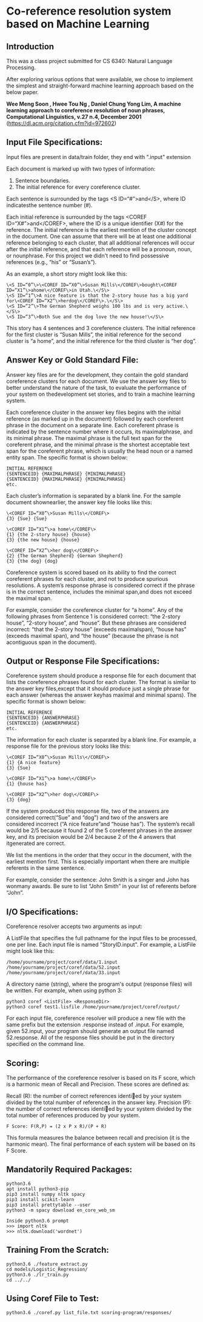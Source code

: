 # Co-reference resolution system based on Machine Learning

## Introduction
This was a class project submitted for CS 6340: Natural Language Processing.

After exploring various options that were available, we chose to implement the simplest and straight-forward machine learning approach based on the below paper.

**Wee Meng Soon , Hwee Tou Ng , Daniel Chung Yong Lim, A machine learning approach to coreference resolution of noun phrases, Computational Linguistics, v.27 n.4, December 2001** (https://dl.acm.org/citation.cfm?id=972602)

## Input File Specifications:
Input files are present in data/train folder, they end with ".input" extension

Each document is marked up with two types of information:
1. Sentence boundaries.
2. The initial reference for every coreference cluster.

Each sentence is surrounded by the tags \<S ID=“#”\>and\</S\>, where ID indicatesthe sentence number (#).

Each initial reference is surrounded by the tags \<COREF ID=“X#”\>and\</COREF\>, where the ID is a unique identifier (X#) for the reference. The initial reference is the earliest mention of the cluster concept in the document. One can assume that there will be at least one additional reference belonging to each cluster, that all additional references will occur after the initial reference, and that each reference will be a pronoun, noun, or nounphrase. For this project we didn't need to find possessive references (e.g., “his” or “Susan’s”).

As an example, a short story might look like this:

```
\<S ID=“0”\>\<COREF ID=“X0”\>Susan Mills\</COREF\>bought\<COREF ID=“X1”\>ahome\</COREF\>in Utah.\</S\>
\<S ID=“1”\>A nice feature is that the 2-story house has a big yard for\<COREF ID=“X2”\>herdog\</COREF\>.\</S\>
\<S ID=“2”\>The German Shepherd weighs 100 lbs and is very active.\</S\>
\<S ID=“3”\>Both Sue and the dog love the new house!\</S\>
```

This story has 4 sentences and 3 coreference clusters. The initial reference for the first cluster is “Susan Mills”, the initial reference for the second cluster is “a home”, and the initial reference for the third cluster is “her dog”.

## Answer Key or Gold Standard File:
Answer key files are for the development, they contain the gold standard coreference clusters for each document. We use the answer key files to better understand the nature of the task, to evaluate the performance of your system on thedevelopment set stories, and to train a machine learning system. 

Each coreference cluster in the answer key files begins with the initial reference (as marked up in the document) followed by each coreferent phrase in the document on a separate line. Each coreferent phrase is indicated by the sentence number where it occurs, its maximalphrase, and its minimal phrase. The maximal phrase is the full text span for the coreferent phrase, and the minimal phrase is the shortest acceptable text span for the coreferent phrase, which is usually the head noun or a named entity span. The specific format is shown below:

```
INITIAL REFERENCE
{SENTENCEID} {MAXIMALPHRASE} {MINIMALPHRASE}
{SENTENCEID} {MAXIMALPHRASE} {MINIMALPHRASE}
etc.
```

Each cluster’s information is separated by a blank line. For the sample document shownearlier, the answer key file looks like this:

```
\<COREF ID=“X0”\>Susan Mills\</COREF\>
{3} {Sue} {Sue}

\<COREF ID=“X1”\>a home\</COREF\>
{1} {the 2-story house} {house}
{3} {the new house} {house}

\<COREF ID=“X2”\>her dog\</COREF\>
{2} {The German Shepherd} {German Shepherd}
{3} {the dog} {dog}
```

Coreference system is scored based on its ability to find the correct coreferent phrases for each cluster, and not to produce spurious resolutions. A system’s response phrase is considered correct if the phrase is in the correct sentence, includes the minimal span,and does not exceed the maximal span.

For example, consider the coreference cluster for “a home”. Any of the following phrases from Sentence 1 is considered correct: “the 2-story house”, “2-story house”, and “house”. But these phrases are considered incorrect: “that the 2-story house” (exceeds maximalspan), “house has” (exceeds maximal span), and “the house” (because the phrase is not acontiguous span in the document).

## Output or Response File Specifications:
Coreference system should produce a response file for each document that lists the coreference phrases found for each cluster. The format is similar to the answer key files,except that it should produce just a single phrase for each answer (whereas the answer keyhas maximal and minimal spans). The specific format is shown below:

```
INITIAL REFERENCE
{SENTENCEID} {ANSWERPHRASE}
{SENTENCEID} {ANSWERPHRASE}
etc.
```

The information for each cluster is separated by a blank line. For example, a response file for the previous story looks like this:

```
\<COREF ID=“X0”\>Susan Mills\</COREF\>
{1} {A nice feature}
{3} {Sue}

\<COREF ID=“X1”\>a home\</COREF\>
{1} {house has}

\<COREF ID=“X2”\>her dog\</COREF\>
{3} {dog}
```

If the system produced this response file, two of the answers are considered correct(“Sue” and “dog”) and two of the answers are considered incorrect (“A nice feature”and “house has”). The system’s recall would be 2/5 because it found 2 of the 5 coreferent phrases in the answer key, and its precision would be 2/4 because 2 of the 4 answers that itgenerated are correct.

We list the mentions in the order that they occur in the document, with the earliest mention first. This is especially important when there are multiple referents in the same sentence.

For example, consider the sentence: John Smith is a singer and John has wonmany awards.
Be sure to list “John Smith” in your list of referents before “John”.

## I/O Specifications:
Coreference resolver accepts two arguments as input:

A ListFile that specifies the full pathname for the input files to be processed, one per line. Each input file is named "StoryID.input". For example, a ListFile might look like this:
```
/home/yourname/project/coref/data/1.input
/home/yourname/project/coref/data/52.input
/home/yourname/project/coref/data/33.input
```

A directory name (string), where the program's output (response files) will be written.
For example, when using python 3:
```
python3 coref <ListFile> <ResponseDir>
python3 coref test1.lisfile /home/yourname/project/coref/output/
```

For each input file, coreference resolver will produce a new file with the same prefix but the extension .response instead of .input.
For example, given 52.input, your program should generate an output file named 52.response. All of the response files should be put in the directory specified on the command line.

## Scoring:
The performance of the coreference resolver is based on its F score, which is a harmonic mean of Recall and Precision.
These scores are defined as:

Recall (R): the number of correct references identied by your system divided by the total number of references in the answer key.
Precision (P): the number of correct references identied by your system divided by the total number of references produced by your system.

```
F Score: F(R,P) = (2 x P x R)/(P + R)
```

This formula measures the balance between recall and precision (it is the harmonic mean).
The final performance of each system will be based on its F Score.

## Mandatorily Required Packages:
```
python3.6
apt install python3-pip
pip3 install numpy nltk spacy
pip3 install scikit-learn
pip3 install prettytable --user
python3 -m spacy download en_core_web_sm

Inside python3.6 prompt
>>> import nltk
>>> nltk.download('wordnet')
```

## Training From the Scratch:
```
python3.6 ./feature_extract.py
cd models/Logistic_Regression/
python3.6 ./lr_train.py
cd ../../
```

## Using Coref File to Test:
```
python3.6 ./coref.py list_file.txt scoring-program/responses/
```
